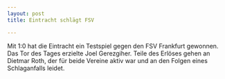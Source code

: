 ```yaml
---
layout: post
title: Eintracht schlägt FSV

---
```


Mit 1:0 hat die Eintracht ein Testspiel gegen den FSV Frankfurt gewonnen. Das Tor des Tages erzielte Joel Gerezgiher. Teile des Erlöses gehen an Dietmar Roth, der für beide Vereine aktiv war und an den Folgen eines Schlaganfalls leidet.


